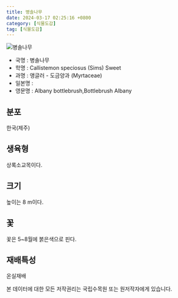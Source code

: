 ```yaml
---
title: 병솔나무
date: 2024-03-17 02:25:16 +0800
category: [식물도감]
tag: [식물도감]
---
```




![병솔나무](/fileUpload/plants/basic/Myrtaceae/Callistemon/23874/23874_2_th2.jpg)
- 국명 : 병솔나무
- 학명 : Callistemon speciosus (Sims) Sweet
- 과명 : 앵글러 - 도금양과 (Myrtaceae)
- 일본명 : 
- 영문명 : Albany bottlebrush,Bottlebrush Albany


## 분포
한국(제주)
## 생육형
상록소교목이다.
## 크기
높이는 8 m이다.
## 꽃
꽃은 5~8월에 붉은색으로 핀다.
## 재배특성
온실재배






본 데이터에 대한 모든 저작권리는 국립수목원 또는 원저작자에게 있습니다.
